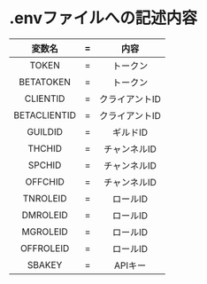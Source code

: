 # .envファイルへの記述内容
|変数名|=|内容|
|:---:|:---:|:---:|
|TOKEN|=|トークン|
|BETATOKEN|=|トークン|
|CLIENTID|=|クライアントID|
|BETACLIENTID|=|クライアントID|
|GUILDID|=|ギルドID|
|THCHID|=|チャンネルID|
|SPCHID|=|チャンネルID|
|OFFCHID|=|チャンネルID|
|TNROLEID|=|ロールID|
|DMROLEID|=|ロールID|
|MGROLEID|=|ロールID|
|OFFROLEID|=|ロールID|
|SBAKEY|=|APIキー|